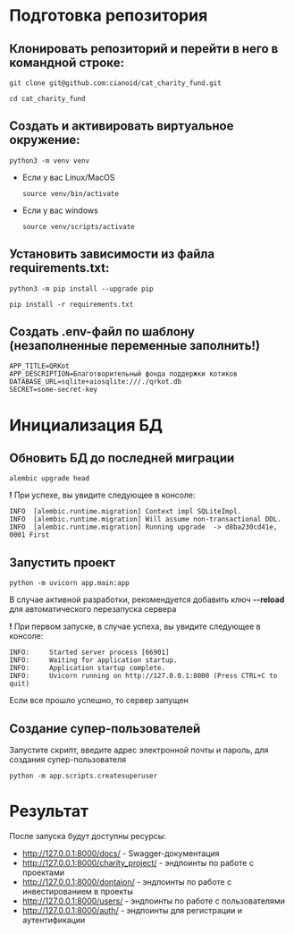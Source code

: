 # Подготовка репозитория 

## Клонировать репозиторий и перейти в него в командной строке:

```
git clone git@github.com:cianoid/cat_charity_fund.git
```

```
cd cat_charity_fund
```

## Cоздать и активировать виртуальное окружение:

```
python3 -m venv venv
```

* Если у вас Linux/MacOS

    ```
    source venv/bin/activate
    ```

* Если у вас windows

    ```
    source venv/scripts/activate
    ```

## Установить зависимости из файла requirements.txt:

```
python3 -m pip install --upgrade pip
```

```
pip install -r requirements.txt
```

## Создать .env-файл по шаблону (незаполненные переменные заполнить!)

```
APP_TITLE=QRKot
APP_DESCRIPTION=Благотворительный фонда поддержки котиков
DATABASE_URL=sqlite+aiosqlite:///./qrkot.db
SECRET=some-secret-key
```

# Инициализация БД 

## Обновить БД до последней миграции
```
alembic upgrade head
```

**!** При успехе, вы увидите следующее в консоле:
```
INFO  [alembic.runtime.migration] Context impl SQLiteImpl.
INFO  [alembic.runtime.migration] Will assume non-transactional DDL.
INFO  [alembic.runtime.migration] Running upgrade  -> d8ba230cd41e, 0001 First
```

## Запустить проект
```
python -m uvicorn app.main:app
```
В случае активной разработки, рекомендуется добавить ключ **--reload** для автоматического перезапуска сервера

**!** При первом запуске, в случае успеха, вы увидите следующее в консоле:
```
INFO:     Started server process [66901]
INFO:     Waiting for application startup.
INFO:     Application startup complete.
INFO:     Uvicorn running on http://127.0.0.1:8000 (Press CTRL+C to quit)
```

Если все прошло успешно, то сервер запущен

## Создание супер-пользователей

Запустите скрипт, введите адрес электронной почты и пароль, для создания супер-пользователя

```
python -m app.scripts.createsuperuser
```

# Результат

После запуска будут доступны ресурсы:

* http://127.0.0.1:8000/docs/ - Swagger-документация
* http://127.0.0.1:8000/charity_project/ - эндпоинты по работе с проектами
* http://127.0.0.1:8000/dontaion/ - эндпоинты по работе с инвестированием в проекты
* http://127.0.0.1:8000/users/ - эндпоинты по работе с пользователями
* http://127.0.0.1:8000/auth/ - эндпоинты для регистрации и аутентификации
